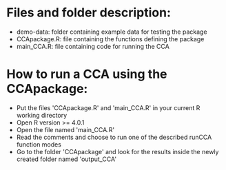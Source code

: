 # Files and folder description:

* demo-data: folder containing example data for testing the package
* CCApackage.R: file containing the functions defining the package
* main_CCA.R: file containing code for running the CCA

# How to run a CCA using the CCApackage: 

* Put the files 'CCApackage.R' and 'main_CCA.R' in your current R working directory
* Open R version >= 4.0.1
* Open the file named 'main_CCA.R'
* Read the comments and choose to run one of the described runCCA function modes
* Go to the folder 'CCApackage' and look for the results inside the newly created folder named 'output_CCA'

